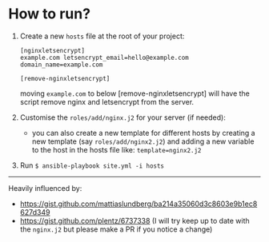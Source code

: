 # How to run?

1. Create a new `hosts` file at the root of your project:
    ```
    [nginxletsencrypt]
    example.com letsencrypt_email=hello@example.com domain_name=example.com

    [remove-nginxletsencrypt]
    ```
    moving `example.com` to below [remove-nginxletsencrypt] will have the script remove nginx and letsencrypt from the server.
2. Customise the `roles/add/nginx.j2` for your server (if needed):
    - you can also create a new template for different hosts by creating a new template (say `roles/add/nginx2.j2`) and adding a new variable to the host in the hosts file like: `template=nginx2.j2` 

3. Run `$ ansible-playbook site.yml -i hosts`

___

Heavily influenced by:
- https://gist.github.com/mattiaslundberg/ba214a35060d3c8603e9b1ec8627d349
- https://gist.github.com/plentz/6737338 (I will try keep up to date with the `nginx.j2` but please make a PR if you notice a change)